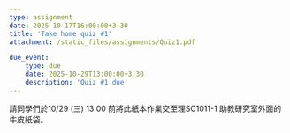 ```yaml
---
type: assignment
date: 2025-10-17T16:00:00+3:30
title: 'Take home quiz #1'
attachment: /static_files/assignments/Quiz1.pdf

due_event: 
    type: due
    date: 2025-10-29T13:00:00+3:30
    description: 'Quiz #1 due'
---
```


請同學們於10/29 (三) 13:00 前將此紙本作業交至理SC1011-1 助教研究室外面的牛皮紙袋。

